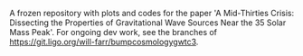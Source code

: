 A frozen repository with plots and codes for the paper 'A Mid-Thirties Crisis: Dissecting the Properties of Gravitational Wave Sources Near the 35 Solar Mass Peak'. For ongoing dev work, see the branches of https://git.ligo.org/will-farr/bumpcosmologygwtc3.
